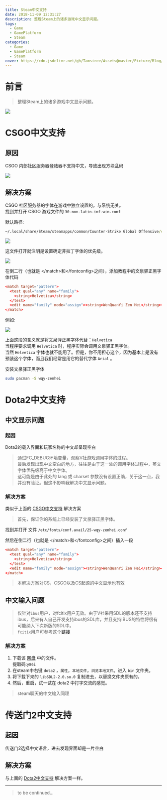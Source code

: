 ```yaml
---
title: Steam中文支持
date: 2018-11-09 12:31:27
description: 整理Steam上的诸多游戏中文显示问题。
tags:
  - Game
  - GamePlatform
  - Steam
categories:
  - Game
  - GamePlatform
  - Steam
cover: https://cdn.jsdelivr.net/gh/Tamsiree/Assets@master/Picture/Blog/Cover/t01ef59672c708202df.jpg
---
```

# 前言
> 整理Steam上的诸多游戏中文显示问题。

![](https://cdn.jsdelivr.net/gh/Tamsiree/Assets@master/DeskTop/e179935d45ef5adf3fb597ddff202ca0_hd.jpg)

# CSGO中文支持
## 原因
CSGO 内部社区服务器登陆器不支持中文，导致出现方块乱码

![](https://cdn.jsdelivr.net/gh/Tamsiree/Assets@master/Picture/Blog/c39d96eef01f3a2921dcccf49725bc315c607c38.png)

## 解决方案
CSGO 社区服务器的字体在游戏中独立设置的，与系统无关。  
找到并打开 CSGO 游戏文件的 `30-non-latin-inf-win.conf`  

默认路径:
```cmd
~/.local/share/Steam/steamapps/common/Counter-Strike Global Offensive/csgo/panorama/fonts/conf.d/30-non-latin-inf-win.conf
```

![](https://cdn.jsdelivr.net/gh/Tamsiree/Assets@master/Picture/Blog/86de7d3e6709c93d1afbcdca913df8dcd00054cf.png)

这文件打开就注明是设置确定非拉丁字体的优先级。

![](https://cdn.jsdelivr.net/gh/Tamsiree/Assets@master/Picture/Blog/cdcb58afa40f4bfb658a5d690d4f78f0f63618fa.png)

在倒二行（也就是 <\/match>和<\/fontconfig>之间），添加教程中的文泉驿正黑字体代码

```conf
<match target="pattern">
  <test qual="any" name="family">
    <string>Helvetica</string>
  </test>
  <edit name="family" mode="assign"><string>WenQuanYi Zen Hei</string></edit>
</match>
```

例如:

![](https://cdn.jsdelivr.net/gh/Tamsiree/Assets@master/Picture/Blog/e3662cdda3cc7cd9a8f0f7e43701213fb90e9173.png)

上面这段的含义就是将文泉驿正黑字体代替：`Helvetica`  
当程序要求调用 `Helvetica` 时，程序实际会调用文泉驿正黑字体。  
当然 `Helvetica` 字体也就不能用了。但是，你不用担心这个，因为基本上是没有预装这个字体，而且我们经常是用它的替代字体 `Arial` 。  

安装文泉驿正黑字体

```bash
sudo pacman -S wqy-zenhei  
```

# Dota2中文支持
## 中文显示问题
### 起因
Dota2的载入界面和玩家名称的中文却呈现空白 

> 通过FC_DEBUG环境变量，观察V社游戏调用字体的过程。  
> 最后发现出现中文空白的地方，往往是由于这一处的调用字体过程中，英文字体优先级高于中文字体。  
> 这可能是由于此处的 lang 或 charset 参数没有设置正确，关于这一点，我并没有验证。但这不影响我解决中文显示问题。

### 解决方案
类似于上面的 [CSGO中文支持](#CSGO中文支持) 解决方案
> 首先，保证你的系统上已经安装了文泉驿正黑字体。

找到并打开 文件 `/etc/fonts/conf.avail/25-wqy-zenhei.conf`

然后在倒二行（也就是 <\/match>和<\/fontconfig>之间）插入一段
```conf
<match target="pattern">
  <test qual="any" name="family">
    <string>Helvetica</string>
  </test>
  <edit name="family" mode="assign"><string>WenQuanYi Zen Hei</string></edit>
</match>
```
> 本解决方案对CS，CSGO以及CS起源的中文显示也有效

## 中文输入问题
> 仅针对`ibus`用户，对fcitix用户无效。由于V社采用SDL的版本还不支持ibus，后来有人自己开发支持ibus的SDL库，并且支持IBUS的特性将很有可能纳入下次新版的SDL中。  
> `fcitix`用户可参考这个[链接](https://forum.ubuntu.org.cn/viewtopic.php?f=34&t=466879)

### 解决方案
1. 下载该 [网盘](https://pan.baidu.com/s/1kElXTmzVJ8zrPINv2kv3eg) 中的文件。  
提取码:`y86i`
2. 在steam中右键 `dota2` ，`属性`，`本地文件`，`浏览本地文件`。进入 `bin` 文件夹。
3. 将下载下来的 `libSDL2-2.0.so.0` 复制进去，以替换文件夹原有的。
4. 然后，重启，试一试在 dota2 中打字交流的感觉。

> steam聊天的中文输入同理

# 传送门2中文支持
## 起因
传送门2选择中文语言，进去发现界面却是一片空白

## 解决方案
与上面的 [Dota2中文支持](#Dota2中文支持) 解决方案一样。 


---
> to be continued...